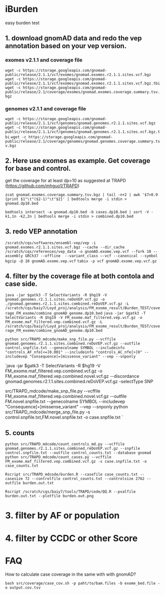 # iBurden
easy burden test 


## 1. download gnomAD data and redo the vep annotation based on your vep version.
### exomes v2.1.1 and coverage file
`wget -c https://storage.googleapis.com/gnomad-public/release/2.1.1/vcf/exomes/gnomad.exomes.r2.1.1.sites.vcf.bgz`
`wget -c https://storage.googleapis.com/gnomad-public/release/2.1.1/vcf/exomes/gnomad.exomes.r2.1.1.sites.vcf.bgz.tbi`
`wget -c https://storage.googleapis.com/gnomad-public/release/2.1/coverage/exomes/gnomad.exomes.coverage.summary.tsv.bgz`

### genomes v2.1.1 and coverage file
`wget -c https://storage.googleapis.com/gnomad-public/release/2.1.1/vcf/genomes/gnomad.genomes.r2.1.1.sites.vcf.bgz`
`wget -c https://storage.googleapis.com/gnomad-public/release/2.1.1/vcf/genomes/gnomad.genomes.r2.1.1.sites.vcf.bgz.tbi`
`wget -c https://storage.googleapis.com/gnomad-public/release/2.1/coverage/genomes/gnomad.genomes.coverage.summary.tsv.bgz`

## 2. Here use exomes as example. Get coverage for base and control.
get the coverage for at least dp>10 as suggested at TRAPD (https://github.com/mhguo1/TRAPD)

`zcat gnomad.exomes.coverage.summary.tsv.bgz | tail -n+2 | awk '$7>0.9 {print $1"\t"($2-1)"\t"$2}' | bedtools merge -i stdin > gnomad.dp10.bed`

`bedtools intersect -a gnomad.dp10.bed -b cases.dp10.bed | sort -V -k1,1n -k2,2n | bedtools merge -i stdin > combined.dp10.bed`

## 3. redo VEP annotation

`/scratch/cqs/softwares/ensembl-vep/vep -i gnomad.exomes.r2.1.1.sites.vcf.bgz --cache --dir_cache /scratch/cqs/references/vep_data -o gnomAD.exome.vep.vcf --fork 10 --assembly GRCh37 --offline  --variant_class –-vcf --canonical --symbol`
`bgzip -@ 10 gnomAD.exome.vep.vcf`
`tabix -p vcf gnomAD.exome.vep.vcf.gz`



## 4. filter by the coverage file at both contola and case side.

`java -jar $gatk3 -T SelectVariants -R $hg19 -V gnomad.genomes.r2.1.1.sites.reDoVEP.vcf.gz -o ./gnomad.genomes.r2.1.1.sites.combined.reDoVEP.vcf.gz -L /scratch/cqs/baiy7/Loyd_proj/analysis/FM_exome_result/Burden_TEST/coverage_FM_exome/combine_gnomAD_genome.dp10.bed`
`java -jar $gatk3 -T SelectVariants -R $hg19 -V FM_exome.maf_filtered.vep.vcf.gz -o FM_exome.maf_filtered.vep.combined.vcf.gz -L /scratch/cqs/baiy7/Loyd_proj/analysis/FM_exome_result/Burden_TEST/coverage_FM_exome/combine_gnomAD_genome.dp10.bed`

`python src/TRAPD_mdcode/make_snp_file.py --vcffile gnomad.genomes.r2.1.1.sites.combined.reDoVEP.vcf.gz --outfile control.snpfile.txt --genecolname SYMBOL --includeinfo "controls_AF_nfe[<=]0.001" --includeinfo "controls_AC_nfe[>]0" --includevep "Consequence[=]missense_variant" --vep --snponly`

`java -jar $gatk3 -T SelectVariants -R $hg19 -V FM_exome.maf_filtered.vep.combined.vcf.gz -o FM_exome.maf_filtered.vep.combined.novel.vcf.gz --discordance gnomad.genomes.r2.1.1.sites.combined.reDoVEP.vcf.gz -selectType SNP

src/TRAPD_mdcode/make_snp_file.py --vcffile FM_exome.maf_filtered.vep.combined.novel.vcf.gz --outfile FM.novel.snpfile.txt --genecolname SYMBOL --includevep "Consequence[=]missense_variant" --vep --snponly
python src/TRAPD_mdcode/merge_snp_file.py -s control.snpfile.txt,FM.novel.snpfile.txt -o case.snpfile.txt
`
## 5. counts

`python src/TRAPD_mdcode/count_controls_md.py --vcffile gnomad.genomes.r2.1.1.sites.combined.reDoVEP.vcf.gz --snpfile control.snpfile.txt --outfile control_counts.txt --database gnomad`
`python src/TRAPD_mdcode/count_cases.py --vcffile FM_exome.maf_filtered.vep.combined.vcf.gz -s case.snpfile.txt -o  case_counts.txt`

`Rscript src/TRAPD_mdcode/burden.R --casefile case_counts.txt --casesize 72 --controlfile control_counts.txt --controlsize 2762 --outfile burden.out.txt`

`Rscript /scratch/cqs/baiy7/tools/TRAPD/code/QQ.R --pvalfile burden.out.txt --plotfile burden.out.png`
# 3. filter by AF or population

# 4. filter by CCDC or other Score

# FAQ
How to calculate case coverage in the same with with gnomAD?

`bash src/coverage/case_cov.sh -p paht/to/bam.files -b exome_bed.file -o output.cov.tsv`